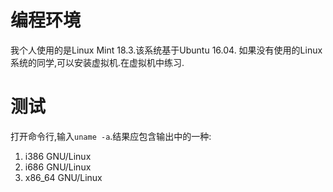 # 编程环境

我个人使用的是Linux Mint 18.3.该系统基于Ubuntu 16.04.
如果没有使用的Linux系统的同学,可以安装虚拟机.在虚拟机中练习.

# 测试
打开命令行,输入`uname -a`.结果应包含输出中的一种:
1. i386 GNU/Linux
2. i686 GNU/Linux
3. x86_64 GNU/Linux